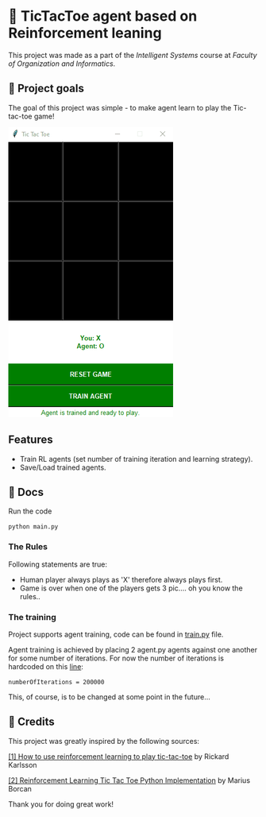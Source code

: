 # 🤖 TicTacToe agent based on Reinforcement leaning

This project was made as a part of the _Intelligent Systems_ course at _Faculty of Organization and Informatics_. 

## 🥅 Project goals

The goal of this project was simple - to make agent learn to play the Tic-tac-toe game!


![playing_gif](pictures/tictactoe.gif)


## Features

- Train RL agents (set number of training iteration and learning strategy).
- Save/Load trained agents.

## 📜 Docs

Run the code

    python main.py

### The Rules

Following statements are true:

- Human player always plays as 'X' therefore always plays first.
- Game is over when one of the players gets 3 pic.... oh you know the rules..

### The training

Project supports agent training, code can be found in [train.py](https://github.com/marzekan/tictactoe-rl-agent/blob/main/train.py) file. 

Agent training is achieved by placing 2 agent.py agents against one another for some number of iterations.
For now the number of iterations is hardcoded on this [line](https://github.com/marzekan/tictactoe-rl-agent/blob/7e633b794ba5b0bbe9c42f993522326728ff4d4d/main.py#L152):

    numberOfIterations = 200000

This, of course, is to be changed at some point in the future...

## 🔗 Credits

This project was greatly inspired by the following sources:

[[1] How to use reinforcement learning to play tic-tac-toe](https://towardsdatascience.com/how-to-play-tic-tac-toe-using-reinforcement-learning-9604130e56f6) by Rickard Karlsson

[[2] Reinforcement Learning Tic Tac Toe Python Implementation](https://programmerbackpack.com/reinforcement-learning-tic-tac-toe-python-implementation/) by Marius Borcan

Thank you for doing great work!
